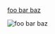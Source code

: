 [foo bar baz](<foo @ bar dot com> "example"     )

![foo bar baz](<foo @ bar dot com> 'example'		)

[foo bar baz]: <foo @ bar dot com> (example) 
